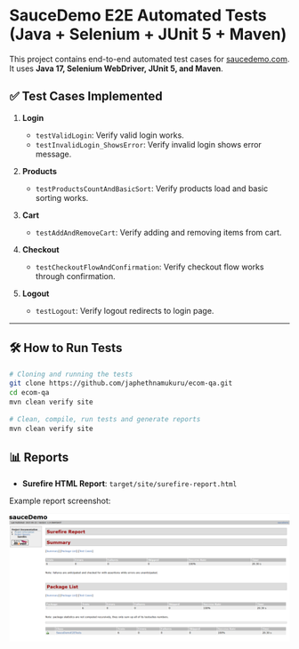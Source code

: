 # SauceDemo E2E Automated Tests (Java + Selenium + JUnit 5 + Maven)

This project contains end-to-end automated test cases for [saucedemo.com](https://www.saucedemo.com/).  
It uses **Java 17, Selenium WebDriver, JUnit 5, and Maven**.

## ✅ Test Cases Implemented
1. **Login**
    - `testValidLogin`: Verify valid login works.
    - `testInvalidLogin_ShowsError`: Verify invalid login shows error message.

2. **Products**
    - `testProductsCountAndBasicSort`: Verify products load and basic sorting works.

3. **Cart**
    - `testAddAndRemoveCart`: Verify adding and removing items from cart.

4. **Checkout**
    - `testCheckoutFlowAndConfirmation`: Verify checkout flow works through confirmation.

5. **Logout**
    - `testLogout`: Verify logout redirects to login page.

---

## 🛠️ How to Run Tests

```bash
# Cloning and running the tests
git clone https://github.com/japhethnamukuru/ecom-qa.git
cd ecom-qa
mvn clean verify site
```

```bash
# Clean, compile, run tests and generate reports
mvn clean verify site
```

## 📊 Reports

- **Surefire HTML Report**: `target/site/surefire-report.html`

Example report screenshot:

![Surefire Report Screenshot](assets/surefire-report.png)

